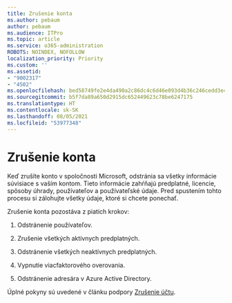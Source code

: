 ```yaml
---
title: Zrušenie konta
ms.author: pebaum
author: pebaum
ms.audience: ITPro
ms.topic: article
ms.service: o365-administration
ROBOTS: NOINDEX, NOFOLLOW
localization_priority: Priority
ms.custom: ''
ms.assetid:
- "9002317"
- "4502"
ms.openlocfilehash: bed58749fe2e4da490a2c86dc4c6d46e093d4b36c246cedd3e4f86e75c817c9a
ms.sourcegitcommit: b5f7da89a650d2915dc652449623c78be6247175
ms.translationtype: HT
ms.contentlocale: sk-SK
ms.lasthandoff: 08/05/2021
ms.locfileid: "53977348"
---
```

# <a name="how-to-close-your-account"></a>Zrušenie konta

Keď zrušíte konto v spoločnosti Microsoft, odstránia sa všetky informácie súvisiace s vaším kontom. Tieto informácie zahŕňajú predplatné, licencie, spôsoby úhrady, používateľov a používateľské údaje. Pred spustením tohto procesu si zálohujte všetky údaje, ktoré si chcete ponechať.

Zrušenie konta pozostáva z piatich krokov:

1. Odstránenie používateľov.

2. Zrušenie všetkých aktívnych predplatných.

3. Odstránenie všetkých neaktívnych predplatných.

4. Vypnutie viacfaktorového overovania.

5. Odstránenie adresára v Azure Active Directory.

Úplné pokyny sú uvedené v článku podpory [Zrušenie účtu](https://docs.microsoft.com/microsoft-365/commerce/close-your-account).
